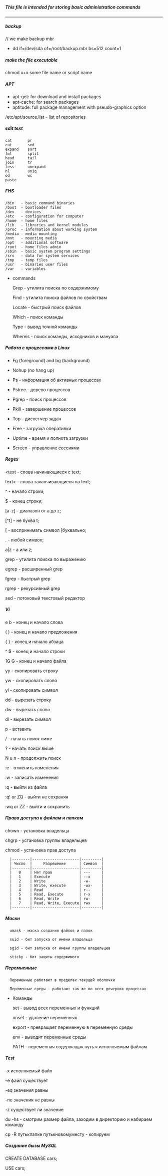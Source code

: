 ##### This file is intended for storing basic administration commands
___________________
##### backup
   // we make backup mbr
 
  * dd if=/dev/sda of=/root/backup.mbr bs=512 count=1

##### make the file executable
   chmod u+x some file name or script name
 
##### APT
 
  * apt-get: for download and install packages
  * apt-cache: for search packages
  * aptitude: full package management with pseudo-graphics option
 
   /etc/apt/source.list - list of repositories
   
##### edit text
    cat       pr
    cut       sed
    expand    sort
    fmt       split
    head      tail
    join      tr
    less      unexpand
    nl        uniq
    od        wc
    paste
##### FHS    
    /bin   - basic command binaries
    /boot  - bootloader files
    /dev   - devices
    /etc   - configuration for computer
    /home  - home files
    /lib   - libraries and kernel modules
    /proc  - information about working system
    /media - media mounting
    /mnt   - mounting media
    /opt   - additional software
    /root  - home files admin
    /sbin  - basic system program settings
    /srv   - data for system services
    /tmp   - temp files
    /usr   - binaries user files
    /var   - variables
 + commands
 
    Grep    - утилита поиска по содержимому
 
    Find    - утилита поиска файлов по свойствам
 
    Locate  - быстрый поиск файлов
 
    Which   - поиск команды
 
    Type    - вывод точной команды
 
    Whereis - поиск команды, исходников и мануала
##### Работа с процессами в Linux
 * Fg (foreground) and bg (background)
 * Nohup (no hang up) 
 
 * Ps     - информация об активных процессах
 * Pstree - дерево процессов
 * Pgrep  - поиск процессов
 * Pkill  - завершение процессов
 * Top    - диспетчер задач
 * Free   - загрузка оперативки
 * Uptime - время и полнота загрузки
 * Screen - управление сессиями   
##### Regex

   \<text - слова начинающиеся с text;
   
   text\> - слова заканчивающиеся на text;
   
   ^      - начало строки;
   
   $ - конец строки;
   
   [a-z] - диапазон от a до z;
   
   [^t] - не буква t;
   
   \[ - воспринимать символ [буквально;
   
   . - любой символ;
   
   a|z - a или z;
   
   grep - утилита поиска по выражению
   
   egrep - расширенный grep
   
   fgrep - быстрый grep
   
   rgrep - рекурсивный grep
   
   sed - потоковый текстовый редактор
##### Vi

   e b - конец и начало слова
   
   ( ) - конец и начало предложения
   
   { } - конец и начало абзаца
   
   ^ $ - конец и начало строки
   
   1G G - конец и начало файла
   
   yy - скопировать строку
   
   yw - скопировать слово
   
   yl - скопировать символ
   
   dd - вырезать строку
   
   dw - вырезать слово
   
   dl - вырезать символ
   
   p - вставить
   
   / - начать поиск ниже
   
   ? - начать поиск выше
   
   N u n - продолжить поиск
   
   :e - отменить изменения
   
   :w - записать изменения
   
   :q - выйти из файла
   
   :q! or ZQ - выйти не сохраняя
   
   :wq or ZZ - выйти и сохранить
##### Права доступа к файлам и папкам

   chown - установка владельца
   
   chgrp - установка группы владельцев
   
   chmod - установка прав доступа
   
      |--------|---------------------|---------|
      | Число  |     Разрешение      | Символ  |
      |--------|---------------------|---------|
      |   0    | Нет прав            | ---     |
      |   1    | Execute             | --x     |
      |   2    | Write               | -w-     |
      |   3    | Write, execute      | -wx-    |
      |   4    | Read                | r--     |
      |   5    | Read, Execute       | r-x     |
      |   6    | Read, Write         | rw-     |
      |   7    | Read, Write, Execute| rwx     |
      |--------|---------------------|---------|
      
  ##### Маски
      umask - маска создания файлов и папок
      
      suid - бит запуска от имени владельца
      
      sgid - бит запуска от имени группы владельцев
      
      sticky - бит защиты содержимого
  ##### Перемненные
      Переменные работают в пределах текущей оболочки
      
      Переменные среды - работают так же во всех дочерних процессах
      
  * Команды
  
      set - вывод всех переменных и функций
      
      unset - удаление переменных
      
      export - превращает переменную в переменную среды
      
      env - выводит переменные среды
      
      PATH - переменная содержащая путь к исполняемым файлам
  ##### Test
   
   -x исполняемый файл
   
   -е файл существует
   
   -eq значения равны
   
   -ne значения не равны
   
   -z существует ли значение
   
   du -hs - смотрим размер файла, заходим в директорию и набираем команду
   
   cp -R  путькпапке  путькновомуместу - копируем 
   
##### Создание бызы MySQL
   
   CREATE DATABASE cars;
   
   USE cars;
  
      
      








          
   
   
   
 
